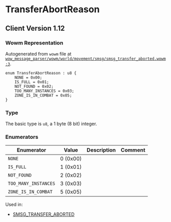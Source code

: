 # TransferAbortReason

## Client Version 1.12

### Wowm Representation

Autogenerated from `wowm` file at [`wow_message_parser/wowm/world/movement/smsg/smsg_transfer_aborted.wowm:3`](https://github.com/gtker/wow_messages/tree/main/wow_message_parser/wowm/world/movement/smsg/smsg_transfer_aborted.wowm#L3).

```rust,ignore
enum TransferAbortReason : u8 {
    NONE = 0x00;
    IS_FULL = 0x01;
    NOT_FOUND = 0x02;
    TOO_MANY_INSTANCES = 0x03;
    ZONE_IS_IN_COMBAT = 0x05;
}
```
### Type
The basic type is `u8`, a 1 byte (8 bit) integer.
### Enumerators
| Enumerator | Value  | Description | Comment |
| --------- | -------- | ----------- | ------- |
| `NONE` | 0 (0x00) |  |  |
| `IS_FULL` | 1 (0x01) |  |  |
| `NOT_FOUND` | 2 (0x02) |  |  |
| `TOO_MANY_INSTANCES` | 3 (0x03) |  |  |
| `ZONE_IS_IN_COMBAT` | 5 (0x05) |  |  |

Used in:
* [SMSG_TRANSFER_ABORTED](smsg_transfer_aborted.md)
